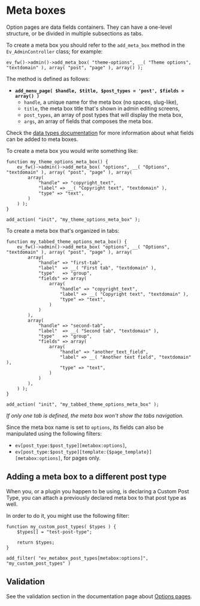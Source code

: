 # Meta boxes

Option pages are data fields containers. They can have a one-level structure, or be divided in multiple subsections as tabs.

To create a meta box you should refer to the `add_meta_box` method in the `Ev_AdminController` class; for example:

~~~
ev_fw()->admin()->add_meta_box( "theme-options", __( "Theme options", "textdomain" ), array( "post", "page" ), array() );
~~~

The method is defined as follows:

* **`add_menu_page( $handle, $title, $post_types = 'post', $fields = array() )`**
    - `handle`, a unique name for the meta box (no spaces, slug-like),
    - `title`, the meta box title that's shown in admin editing screens,
    - `post_types`, an array of post types that will display the meta box,
    - `args`, an array of fields that composes the meta box.

Check the [data types documentation](data-types.md) for more information about what fields can be added to meta boxes.

To create a meta box you would write something like:

```
function my_theme_options_meta_box() {
    ev_fw()->admin()->add_meta_box( "options", __( "Options", "textdomain" ), array( "post", "page" ), array(
        array(
            "handle" => "copyright_text",
            "label" => __( "Copyright text", "textdomain" ),
            "type" => "text",
        )
    ) );
}

add_action( "init", "my_theme_options_meta_box" );
```

To create a meta box that's organized in tabs:

```
function my_tabbed_theme_options_meta_box() {
    ev_fw()->admin()->add_meta_box( "options", __( "Options", "textdomain" ), array( "post", "page" ), array(
        array(
            "handle" => "first-tab",
            "label"  => __( "First tab", "textdomain" ),
            "type"   => "group",
            "fields" => array(
                array(
                    "handle" => "copyright_text",
                    "label" => __( "Copyright text", "textdomain" ),
                    "type" => "text",
                )
            )
        ),
        array(
            "handle" => "second-tab",
            "label"  => __( "Second tab", "textdomain" ),
            "type"   => "group",
            "fields" => array(
                array(
                    "handle" => "another_text_field",
                    "label" => __( "Another text field", "textdomain" ),
                    "type" => "text",
                )
            )
        ),
    ) );
}

add_action( "init", "my_tabbed_theme_options_meta_box" );
```

*If only one tab is defined, the meta box won't show the tabs navigation.*

Since the meta box name is set to `options`, its fields can also be manipulated using the following filters:

* `ev[post_type:$post_type][metabox:options]`,
* `ev[post_type:$post_type][template:{$page_template}][metabox:options]`, for pages only.

## Adding a meta box to a different post type

When you, or a plugin you happen to be using, is declaring a Custom Post Type, you can attach a previously declared meta box to that post type as well.

In order to do it, you might use the following filter:

```
function my_custom_post_types( $types ) {
    $types[] = "test-post-type";

    return $types;
}

add_filter( "ev_metabox_post_types[metabox:options]", "my_custom_post_types" )
```

## Validation

See the validation section in the documentation page about [Options pages](option-page.md).